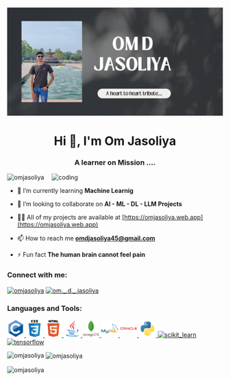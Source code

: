 ![logo](https://github.com/omjasoliya/omjasoliya/blob/main/banner.jpg)
<h1 align="center">Hi 👋, I'm Om Jasoliya</h1>
<h3 align="center">A learner on Mission ....</h3>

<img align="right" alt="coding" width="400" src = "https://camo.githubusercontent.com/97cb98b662f174dde769da3eb2370e56d46bc30bd056f1ed2967472386493521/68747470733a2f2f6d656469612e74656e6f722e636f6d2f663169495138696d74464541414141642f636f6d70757461646f72612e676966">

<p align="left"> <img src="https://komarev.com/ghpvc/?username=omjasoliya&label=Profile%20views&color=0e75b6&style=flat" alt="omjasoliya" /> </p>

- 🌱 I’m currently learning **Machine Learnig**

- 👯 I’m looking to collaborate on **AI - ML - DL - LLM Projects**

- 👨‍💻 All of my projects are available at [https://omjasoliya.web.app](https://omjasoliya.web.app)

- 📫 How to reach me **omdjasoliya45@gmail.com**

- ⚡ Fun fact **The human brain cannot feel pain**

<h3 align="left">Connect with me:</h3>
<p align="left">
<a href="https://linkedin.com/in/omjasoliya" target="blank"><img align="center" src="https://raw.githubusercontent.com/rahuldkjain/github-profile-readme-generator/master/src/images/icons/Social/linked-in-alt.svg" alt="omjasoliya" height="30" width="40" /></a>
<a href="https://instagram.com/om._.d._.jasoliya" target="blank"><img align="center" src="https://raw.githubusercontent.com/rahuldkjain/github-profile-readme-generator/master/src/images/icons/Social/instagram.svg" alt="om._.d._.jasoliya" height="30" width="40" /></a>
</p>

<h3 align="left">Languages and Tools:</h3>
<p align="left"> <a href="https://www.cprogramming.com/" target="_blank" rel="noreferrer"> <img src="https://raw.githubusercontent.com/devicons/devicon/master/icons/c/c-original.svg" alt="c" width="40" height="40"/> </a> <a href="https://www.w3schools.com/css/" target="_blank" rel="noreferrer"> <img src="https://raw.githubusercontent.com/devicons/devicon/master/icons/css3/css3-original-wordmark.svg" alt="css3" width="40" height="40"/> </a> <a href="https://www.w3.org/html/" target="_blank" rel="noreferrer"> <img src="https://raw.githubusercontent.com/devicons/devicon/master/icons/html5/html5-original-wordmark.svg" alt="html5" width="40" height="40"/> </a> <a href="https://www.java.com" target="_blank" rel="noreferrer"> <img src="https://raw.githubusercontent.com/devicons/devicon/master/icons/java/java-original.svg" alt="java" width="40" height="40"/> </a> <a href="https://www.mongodb.com/" target="_blank" rel="noreferrer"> <img src="https://raw.githubusercontent.com/devicons/devicon/master/icons/mongodb/mongodb-original-wordmark.svg" alt="mongodb" width="40" height="40"/> </a> <a href="https://www.mysql.com/" target="_blank" rel="noreferrer"> <img src="https://raw.githubusercontent.com/devicons/devicon/master/icons/mysql/mysql-original-wordmark.svg" alt="mysql" width="40" height="40"/> </a> <a href="https://www.oracle.com/" target="_blank" rel="noreferrer"> <img src="https://raw.githubusercontent.com/devicons/devicon/master/icons/oracle/oracle-original.svg" alt="oracle" width="40" height="40"/> </a> <a href="https://www.python.org" target="_blank" rel="noreferrer"> <img src="https://raw.githubusercontent.com/devicons/devicon/master/icons/python/python-original.svg" alt="python" width="40" height="40"/> </a> <a href="https://scikit-learn.org/" target="_blank" rel="noreferrer"> <img src="https://upload.wikimedia.org/wikipedia/commons/0/05/Scikit_learn_logo_small.svg" alt="scikit_learn" width="40" height="40"/> </a> <a href="https://www.tensorflow.org" target="_blank" rel="noreferrer"> <img src="https://www.vectorlogo.zone/logos/tensorflow/tensorflow-icon.svg" alt="tensorflow" width="40" height="40"/> </a> </p>

<p><img align="left" src="https://github-readme-stats.vercel.app/api/top-langs?username=omjasoliya&show_icons=true&locale=en&layout=compact" alt="omjasoliya" /></p>

<p>&nbsp;<img align="center" src="https://github-readme-stats.vercel.app/api?username=omjasoliya&show_icons=true&locale=en" alt="omjasoliya" /></p>

<p><img align="center" src="https://github-readme-streak-stats.herokuapp.com/?user=omjasoliya&" alt="omjasoliya" /></p>
